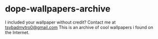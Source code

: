 # dope-wallpapers-archive
I included your wallpaper without credit? Contact me at tsybadmytro0@gmail.com
This is an archive of cool wallpapers i found on the Internet.
